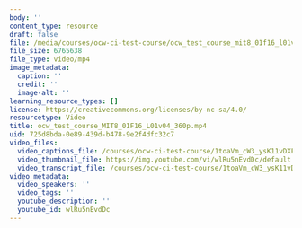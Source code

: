 ```yaml
---
body: ''
content_type: resource
draft: false
file: /media/courses/ocw-ci-test-course/ocw_test_course_mit8_01f16_l01v04_360p_360p_16_9.mp4
file_size: 6765638
file_type: video/mp4
image_metadata:
  caption: ''
  credit: ''
  image-alt: ''
learning_resource_types: []
license: https://creativecommons.org/licenses/by-nc-sa/4.0/
resourcetype: Video
title: ocw_test_course_MIT8_01F16_L01v04_360p.mp4
uid: 725d8bda-0e89-439d-b478-9e2f4dfc32c7
video_files:
  video_captions_file: /courses/ocw-ci-test-course/1toaVm_cW3_ysK11vDXF6RwA0BNedij1J_transcript.webvtt
  video_thumbnail_file: https://img.youtube.com/vi/wlRu5nEvdDc/default.jpg
  video_transcript_file: /courses/ocw-ci-test-course/1toaVm_cW3_ysK11vDXF6RwA0BNedij1J_transcript.pdf
video_metadata:
  video_speakers: ''
  video_tags: ''
  youtube_description: ''
  youtube_id: wlRu5nEvdDc
---
```

